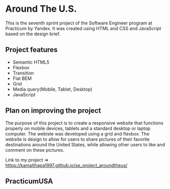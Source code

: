 # Around The U.S.

This is the seventh sprint project of the Software Engineer program at Practicum by Yandex. It was created using HTML and CSS and JavaScript based on the design brief.

## Project features

- Semantic HTML5
- Flexbox
- Transition
- Flat BEM
- Grid
- Media query(Mobile, Tablet, Desktop)
- JavaScript

## Plan on improving the project

The purpose of this project is to create a responsive website that functions properly on mobile devices, tablets and a standard desktop
or laptop computer. The webiste was developed using a grid and flexbox. The website is design to allow for users to share pictures of
their favorite destinations around the United States, while allowing other users to like and comment on these pictures.

Link to my project => https://kamalthapa1997.github.io/se_project_aroundtheus/

## PracticumUSA
